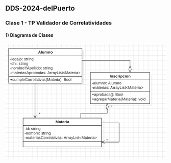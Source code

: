 ## DDS-2024-delPuerto

### Clase 1 - TP Validador de Correlatividades

#### 1) Diagrama de Clases

![alt text](image.png)